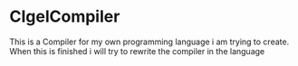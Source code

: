 # CIgelCompiler
This is a Compiler for my own programming language i am trying to create. 
When this is finished i will try to rewrite the compiler in the language
